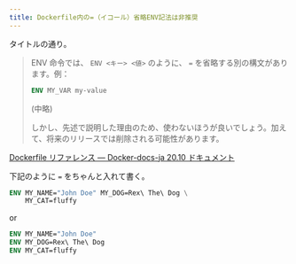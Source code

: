```yaml
---
title: Dockerfile内の=（イコール）省略ENV記法は非推奨
---
```


タイトルの通り。

> ENV 命令では、 `ENV <キー> <値>` のように、 `=` を省略する別の構文があります。例：
> ```dockerfile
> ENV MY_VAR my-value
> ```
> 
> (中略)
> 
> しかし、先述で説明した理由のため、使わないほうが良いでしょう。加えて、将来のリリースでは削除される可能性があります。

[Dockerfile リファレンス — Docker-docs-ja 20.10 ドキュメント](https://docs.docker.jp/engine/reference/builder.html#env)


下記のように `=` をちゃんと入れて書く。

```dockerfile
ENV MY_NAME="John Doe" MY_DOG=Rex\ The\ Dog \
    MY_CAT=fluffy
```

or

```dockerfile
ENV MY_NAME="John Doe"
ENV MY_DOG=Rex\ The\ Dog
ENV MY_CAT=fluffy
```
